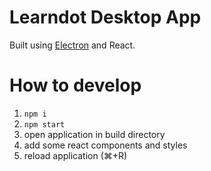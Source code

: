 # Learndot Desktop App

Built using [Electron](https://github.com/atom/electron) and React.

# How to develop
1. `npm i`
2. `npm start`
3. open application in build directory
4. add some react components and styles
5. reload application (⌘+R)
